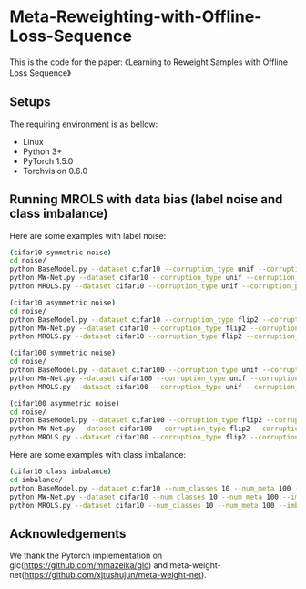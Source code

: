 # Meta-Reweighting-with-Offline-Loss-Sequence

This is the code for the paper: 《Learning to Reweight Samples with Offline Loss Sequence》

## Setups
The requiring environment is as bellow:  

- Linux 
- Python 3+
- PyTorch 1.5.0 
- Torchvision 0.6.0


## Running MROLS with data bias (label noise and class imbalance)
Here are some examples with label noise:
```bash
(cifar10 symmetric noise)
cd noise/
python BaseModel.py --dataset cifar10 --corruption_type unif --corruption_prob 0.4 --model WideResNet --epochs 40 --seed 1
python MW-Net.py --dataset cifar10 --corruption_type unif --corruption_prob 0.4 --model WideResNet --epochs 40 --seed 1
python MROLS.py --dataset cifar10 --corruption_type unif --corruption_prob 0.4 --model WideResNet --epochs 40 --seed 1

(cifar10 asymmetric noise)
cd noise/
python BaseModel.py --dataset cifar10 --corruption_type flip2 --corruption_prob 0.4 --model ResNet --epochs 60 --seed 1
python MW-Net.py --dataset cifar10 --corruption_type flip2 --corruption_prob 0.4 --model ResNet --epochs 60 --seed 1
python MROLS.py --dataset cifar10 --corruption_type flip2 --corruption_prob 0.4 --model ResNet --epochs 60 --seed 1

(cifar100 symmetric noise)
cd noise/
python BaseModel.py --dataset cifar100 --corruption_type unif --corruption_prob 0.4 --model WideResNet --epochs 40 --seed 1
python MW-Net.py --dataset cifar100 --corruption_type unif --corruption_prob 0.4 --model WideResNet --epochs 40 --seed 1
python MROLS.py --dataset cifar100 --corruption_type unif --corruption_prob 0.4 --model WideResNet --epochs 40 --seed 1

(cifar100 asymmetric noise)
cd noise/
python BaseModel.py --dataset cifar100 --corruption_type flip2 --corruption_prob 0.4 --model ResNet --epochs 60 --seed 1
python MW-Net.py --dataset cifar100 --corruption_type flip2 --corruption_prob 0.4 --model ResNet --epochs 60 --seed 1
python MROLS.py --dataset cifar100 --corruption_type flip2 --corruption_prob 0.4 --model ResNet --epochs 60 --seed 1

```
Here are some examples with class imbalance:
```bash
(cifar10 class imbalance)
cd imbalance/
python BaseModel.py --dataset cifar10 --num_classes 10 --num_meta 100 --imb_factor 0.005 --seed 1
python MW-Net.py --dataset cifar10 --num_classes 10 --num_meta 100 --imb_factor 0.005 --seed 1
python MROLS.py --dataset cifar10 --num_classes 10 --num_meta 100 --imb_factor 0.005 --seed 1
```

## Acknowledgements
We thank the Pytorch implementation on glc(https://github.com/mmazeika/glc) and meta-weight-net(https://github.com/xjtushujun/meta-weight-net).





